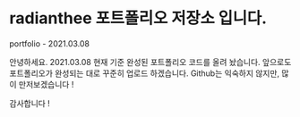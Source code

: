 # radianthee 포트폴리오 저장소 입니다.
portfolio - 2021.03.08

안녕하세요.
2021.03.08 
현재 기준 완성된 포트폴리오 코드를 올려 놨습니다.
앞으로도 포트폴리오가 완성되는 대로 꾸준히 업로드 하겠습니다.
Github는 익숙하지 않지만, 많이 만저보겠습니다 !

감사합니다 !
